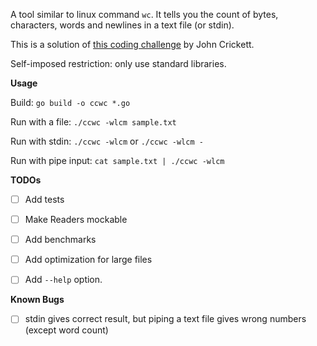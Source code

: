 A tool similar to linux command `wc`. It tells you the count of bytes, characters, words and newlines in a text file (or stdin).


This is a solution of [this coding challenge](https://codingchallenges.fyi/challenges/challenge-wc/) by John Crickett.

Self-imposed restriction: only use standard libraries.

**Usage**

Build: `go build -o ccwc *.go`

Run with a file: `./ccwc -wlcm sample.txt`

Run with stdin: `./ccwc -wlcm` or `./ccwc -wlcm -`

Run with pipe input: `cat sample.txt | ./ccwc -wlcm`

**TODOs**

- [ ] Add tests
- [ ] Make Readers mockable
- [ ] Add benchmarks
- [ ] Add optimization for large files
- [ ] Add `--help` option.


**Known Bugs**

- [ ] stdin gives correct result, but piping a text file gives wrong numbers (except word count)